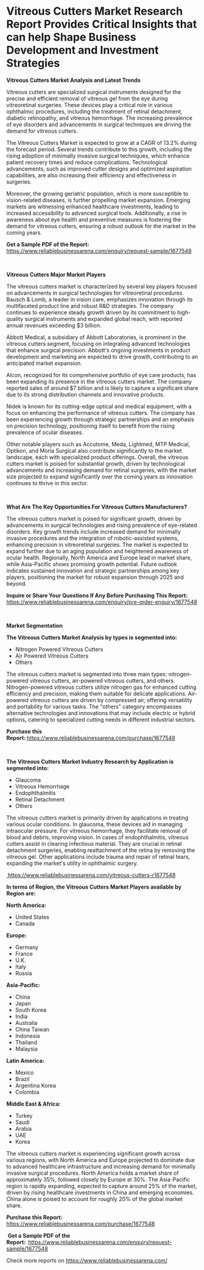 <p><h1>Vitreous Cutters Market Research Report Provides Critical Insights that can help Shape Business Development and Investment Strategies</h1></p><p><strong>Vitreous Cutters Market Analysis and Latest Trends</strong></p>
<p><p>Vitreous cutters are specialized surgical instruments designed for the precise and efficient removal of vitreous gel from the eye during vitreoretinal surgeries. These devices play a critical role in various ophthalmic procedures, including the treatment of retinal detachment, diabetic retinopathy, and vitreous hemorrhage. The increasing prevalence of eye disorders and advancements in surgical techniques are driving the demand for vitreous cutters.</p><p>The Vitreous Cutters Market is expected to grow at a CAGR of 13.2% during the forecast period. Several trends contribute to this growth, including the rising adoption of minimally invasive surgical techniques, which enhance patient recovery times and reduce complications. Technological advancements, such as improved cutter designs and optimized aspiration capabilities, are also increasing their efficiency and effectiveness in surgeries.</p><p>Moreover, the growing geriatric population, which is more susceptible to vision-related diseases, is further propelling market expansion. Emerging markets are witnessing enhanced healthcare investments, leading to increased accessibility to advanced surgical tools. Additionally, a rise in awareness about eye health and preventive measures is fostering the demand for vitreous cutters, ensuring a robust outlook for the market in the coming years.</p></p>
<p><strong>Get a Sample PDF of the Report:&nbsp;</strong> <a href="https://www.reliablebusinessarena.com/enquiry/request-sample/1677548?utm_campaign=2645&utm_medium=2&utm_source=Github&utm_content=ia&utm_term=03032025&utm_id=vitreous-cutters">https://www.reliablebusinessarena.com/enquiry/request-sample/1677548</a></p>
<p>&nbsp;</p>
<p><strong>Vitreous Cutters Major Market Players</strong></p>
<p><p>The vitreous cutters market is characterized by several key players focused on advancements in surgical technologies for vitreoretinal procedures. Bausch & Lomb, a leader in vision care, emphasizes innovation through its multifaceted product line and robust R&D strategies. The company continues to experience steady growth driven by its commitment to high-quality surgical instruments and expanded global reach, with reported annual revenues exceeding $3 billion.</p><p>Abbott Medical, a subsidiary of Abbott Laboratories, is prominent in the vitreous cutters segment, focusing on integrating advanced technologies that enhance surgical precision. Abbott's ongoing investments in product development and marketing are expected to drive growth, contributing to an anticipated market expansion.</p><p>Alcon, recognized for its comprehensive portfolio of eye care products, has been expanding its presence in the vitreous cutters market. The company reported sales of around $7 billion and is likely to capture a significant share due to its strong distribution channels and innovative products.</p><p>Nidek is known for its cutting-edge optical and medical equipment, with a focus on enhancing the performance of vitreous cutters. The company has been experiencing growth through strategic partnerships and an emphasis on precision technology, positioning itself to benefit from the rising prevalence of ocular diseases.</p><p>Other notable players such as Accutome, Meda, Lightmed, MTP Medical, Optikon, and Moria Surgical also contribute significantly to the market landscape, each with specialized product offerings. Overall, the vitreous cutters market is poised for substantial growth, driven by technological advancements and increasing demand for retinal surgeries, with the market size projected to expand significantly over the coming years as innovation continues to thrive in this sector.</p></p>
<p>&nbsp;</p>
<p><strong>What Are The Key Opportunities For Vitreous Cutters Manufacturers?</strong></p>
<p><p>The vitreous cutters market is poised for significant growth, driven by advancements in surgical technologies and rising prevalence of eye-related disorders. Key growth trends include increased demand for minimally invasive procedures and the integration of robotic-assisted systems, enhancing precision in vitreoretinal surgeries. The market is expected to expand further due to an aging population and heightened awareness of ocular health. Regionally, North America and Europe lead in market share, while Asia-Pacific shows promising growth potential. Future outlook indicates sustained innovation and strategic partnerships among key players, positioning the market for robust expansion through 2025 and beyond.</p></p>
<p><strong>Inquire or Share Your Questions If Any Before Purchasing This Report:</strong> <a href="https://www.reliablebusinessarena.com/enquiry/pre-order-enquiry/1677548?utm_campaign=2645&utm_medium=2&utm_source=Github&utm_content=ia&utm_term=03032025&utm_id=vitreous-cutters">https://www.reliablebusinessarena.com/enquiry/pre-order-enquiry/1677548</a></p>
<p>&nbsp;</p>
<p><strong>Market Segmentation</strong></p>
<p><strong>The Vitreous Cutters Market Analysis by types is segmented into:</strong></p>
<p><ul><li>Nitrogen Powered Vitreous Cutters</li><li>Air Powered Vitreous Cutters</li><li>Others</li></ul></p>
<p><p>The vitreous cutters market is segmented into three main types: nitrogen-powered vitreous cutters, air-powered vitreous cutters, and others. Nitrogen-powered vitreous cutters utilize nitrogen gas for enhanced cutting efficiency and precision, making them suitable for delicate applications. Air-powered vitreous cutters are driven by compressed air, offering versatility and portability for various tasks. The "others" category encompasses alternative technologies and innovations that may include electric or hybrid options, catering to specialized cutting needs in different industrial sectors.</p></p>
<p><strong>Purchase this Report:&nbsp;</strong><a href="https://www.reliablebusinessarena.com/purchase/1677548?utm_campaign=2645&utm_medium=2&utm_source=Github&utm_content=ia&utm_term=03032025&utm_id=vitreous-cutters">https://www.reliablebusinessarena.com/purchase/1677548</a></p>
<p>&nbsp;</p>
<p><strong>The Vitreous Cutters Market Industry Research by Application is segmented into:</strong></p>
<p><ul><li>Glaucoma</li><li>Vitreous Hemorrhage</li><li>Endophthalmitis</li><li>Retinal Detachment</li><li>Others</li></ul></p>
<p><p>The vitreous cutters market is primarily driven by applications in treating various ocular conditions. In glaucoma, these devices aid in managing intraocular pressure. For vitreous hemorrhage, they facilitate removal of blood and debris, improving vision. In cases of endophthalmitis, vitreous cutters assist in clearing infectious material. They are crucial in retinal detachment surgeries, enabling reattachment of the retina by removing the vitreous gel. Other applications include trauma and repair of retinal tears, expanding the market's utility in ophthalmic surgery.</p></p>
<p><a href="https://www.reliablebusinessarena.com/vitreous-cutters-r1677548?utm_campaign=2645&utm_medium=2&utm_source=Github&utm_content=ia&utm_term=03032025&utm_id=vitreous-cutters">&nbsp;https://www.reliablebusinessarena.com/vitreous-cutters-r1677548</a></p>
<p><strong>In terms of Region, the Vitreous Cutters Market Players available by Region are:</strong></p>
<p>
    <p> <strong> North America: </strong>
        <ul>
            <li>United States</li>
            <li>Canada</li>
        </ul>
        </p> 
    <p> <strong> Europe: </strong>
        <ul>
            <li>Germany</li>
            <li>France</li>
            <li>U.K.</li>
            <li>Italy</li>
            <li>Russia</li>
        </ul>
        </p> 
    <p> <strong> Asia-Pacific: </strong>
        <ul>
            <li>China</li>
            <li>Japan</li>
            <li>South Korea</li>
            <li>India</li>
            <li>Australia</li>
            <li>China Taiwan</li>
            <li>Indonesia</li>
            <li>Thailand</li>
            <li>Malaysia</li>
        </ul>
        </p> 
    <p> <strong> Latin America: </strong>
        <ul>
            <li>Mexico</li>
            <li>Brazil</li>
            <li>Argentina Korea</li>
            <li>Colombia</li>
        </ul>
        </p> 
    <p> <strong> Middle East & Africa: </strong>
        <ul>
            <li>Turkey</li>
            <li>Saudi</li>
            <li>Arabia</li>
            <li>UAE</li>
            <li>Korea</li>
        </ul>
    </p>
    </p>
<p><p>The vitreous cutters market is experiencing significant growth across various regions, with North America and Europe projected to dominate due to advanced healthcare infrastructure and increasing demand for minimally invasive surgical procedures. North America holds a market share of approximately 35%, followed closely by Europe at 30%. The Asia-Pacific region is rapidly expanding, expected to capture around 25% of the market, driven by rising healthcare investments in China and emerging economies. China alone is poised to account for roughly 20% of the global market share.</p></p>
<p><strong>Purchase this Report: </strong><a href="https://www.reliablebusinessarena.com/purchase/1677548?utm_campaign=2645&utm_medium=2&utm_source=Github&utm_content=ia&utm_term=03032025&utm_id=vitreous-cutters">https://www.reliablebusinessarena.com/purchase/1677548</a></p>
<p>&nbsp;<strong>Get a Sample PDF of the Report:&nbsp;&nbsp;</strong><a href="https://www.reliablebusinessarena.com/enquiry/request-sample/1677548?utm_campaign=2645&utm_medium=2&utm_source=Github&utm_content=ia&utm_term=03032025&utm_id=vitreous-cutters">https://www.reliablebusinessarena.com/enquiry/request-sample/1677548</a></p>
<p><strong></strong></p>
<p>Check more reports on <a href="https://www.reliablebusinessarena.com/?utm_campaign=2645&utm_medium=2&utm_source=Github&utm_content=ia&utm_term=03032025&utm_id=vitreous-cutters">https://www.reliablebusinessarena.com/</a></p>